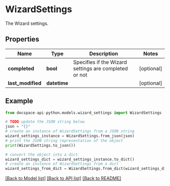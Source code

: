 # WizardSettings
The Wizard settings.

## Properties

Name | Type | Description | Notes
------------ | ------------- | ------------- | -------------
**completed** | **bool** | Specifies if the Wizard settings are completed or not | [optional] 
**last_modified** | **datetime** |  | [optional] 

## Example

```python
from docspace-api-python.models.wizard_settings import WizardSettings

# TODO update the JSON string below
json = "{}"
# create an instance of WizardSettings from a JSON string
wizard_settings_instance = WizardSettings.from_json(json)
# print the JSON string representation of the object
print(WizardSettings.to_json())

# convert the object into a dict
wizard_settings_dict = wizard_settings_instance.to_dict()
# create an instance of WizardSettings from a dict
wizard_settings_from_dict = WizardSettings.from_dict(wizard_settings_dict)
```
[[Back to Model list]](../README.md#documentation-for-models) [[Back to API list]](../README.md#documentation-for-api-endpoints) [[Back to README]](../README.md)


